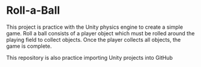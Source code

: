 # Roll-a-Ball

This project is practice with the Unity physics engine to create a simple game. 
Roll a ball consists of a player object which must be rolled around the playing field to collect objects.
Once the player collects all objects, the game is complete.

This repository is also practice importing Unity projects into GitHub
